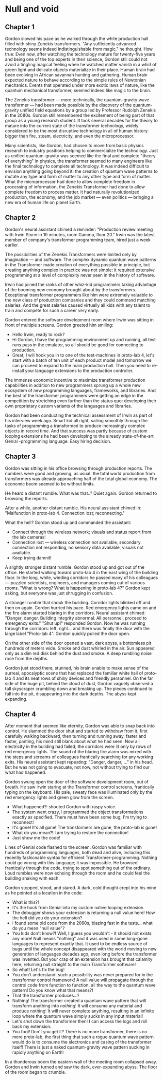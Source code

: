 # Null and void

## Chapter 1

Gordon slowed his pace as he walked through the white production hall filled with shiny Zenekis transformers. "Any sufficiently advanced technology seems indeed indistinguishable from magic," he thought. How true: Even now, after watching the technology mature for twenty-five years and being one of the top experts in their science, Gordon still could not avoid a tingling magical feeling when he watched matter vanish in a whirl of green light and delicate objects materialize in their place. Human brain had been evolving in African savannah hunting and gathering. Human brain expected nature to behave according to the simple rules of Newtonian mechanics. Events that operated under more exotic laws of nature, like the quantum mechanical transformer, seemed indeed like magic to the brain.

The Zenekis transformer — more technically, the quantum-gravity wave transformer — had been made possible by the discovery of the quantum-gravity unified field equations by a group led by Professor Rudolph Zenekis in the 2080s. Gordon still remembered the excitement of being part of that group as a young research student. It took several decades for the theory to mature into the current state of the transformer technology, widely considered to be the most disruptive technology in all of human history: bigger than fire, steam, electricity, and even the microprocessor.

Many scientists, like Gordon, had chosen to move from basic physics research to industry positions helping to commercialize the technology. Just as unified quantum-gravity was seemed like the final and complete "theory of everything" in physics, the transformer seemed to many engineers like the final technology to complete all technology. It was indeed difficult to envision anything going beyond it: the creation of quantum wave patterns to mutate any type and form of matter to any other type and form of matter. What the microprocessor had done to allow complete freedom in processing of information, the Zenekis Transformer had done to allow complete freedom to process matter. It had naturally revolutionized production, the economy, and the job market — even politics — bringing a new era of human life on planet Earth.

## Chapter 2

Gordon's neural assistant chimed a reminder: "Production review meeting with Irwin Stone in 10 minutes, room Gamma, floor 20." Irwin was the latest member of company's transformer programming team, hired just a week earlier.

The possibilities of the Zenekis Transformers were limited only by imagination — and software. The complex dynamic quantum wave patterns in the Transformer made creation of everything possible in principle, but creating anything complex in practice was not simple: it required extensive programming at a level of complexity never seen in the history of software.

Irwin had joined the ranks of other whiz-kid programmers taking advantage of the booming new economy brought about by the transformers. Exceptional transformer programmers like him were extremely valuable to the new class of production companies and they could command matching salaries. And the great salaries caused virtually all kids with any talent to train and compete for such a career very early.

Gordon entered the software development room where Irwin was sitting in front of multiple screens. Gordon greeted him smiling:

- Hello Irwin, ready to rock?
- Hi Gordon, I have the programming environment up and running, all test runs pass in the emulator, so all should be good for connecting to production.
- Great, I will hook you in to one of the test-machines in proto-lab 4, let's start with a batch of ten unit of each product model and tomorrow we can proceed to expand to the main production hall. Then you need to re-install your language extensions to the production controller.

The immense economic incentive to maximize transformer production capabilities in addition to new programmers sprung up a whole new ecosystem of new programming languages, frameworks, and libraries. And the best of the transformer programmers were getting an edge in the competition by stretching even further than the status quo: developing their own proprietary custom variants of the languages and libraries.

Gordon had been conducting the technical assessment of Irwin as part of his interview week ago. Smart kid all right, sailing smoothly through the tasks of programming a transformed to produce increasingly complex objects in record time. And that success was partly because of custom looping extensions he had been developing to the already state-of-the-art Genial -programming language. Easy hiring decision.

## Chapter 3

Gordon was sitting in his office browsing through production reports. The numbers were good and growing, as usual: the total world production from transformers was already approaching half of the total global economy. The economic boom seemed to be without limits.

He heard a distant rumble. What was that..? Quiet again. Gordon returned to browsing the reports.

After a while, another distant rumble. His neural assistant chimed in: "Malfunction in proto-lab 4. Connection lost; reconnecting."

What the hell? Gordon stood up and commanded the assistant:

- Connect through the wireless network; visuals and status report from the lab cameras!
- Connection lost — wireless connection not available, secondary connection not responding, no sensory data available, visuals not available.
- Keep trying damnit!

A slightly stronger distant rumble. Gordon stood up and got out of the office. He started walking toward proto-lab 4 in the east wing of the building floor. In the long, white, winding corridors he passed many of his colleagues — puzzled scientists, engineers, and managers coming out of various rooms. "What is wrong? What is happening in proto-lab 4?" Gordon kept asking, but everyone was just shrugging in confusion.

A stronger rumble that shook the building. Corridor lights blinked off and then on again. Gordon hurried his pace. Red emergency lights came on and the fire alarm started blaring in the corridors. Neural assistant chimed: "Danger, danger. Building integrity abnormal. All personnel, proceed to emergency exits."
"Shut up!" responded Gordon. Now he was running through the corridors: left, right... and there was finally the door with the large label "Proto-lab 4". Gordon quickly pulled the door open.

On the other side of the door opened a vast, dark abyss, a bottomless pit hundreds of meters wide. Smoke and dust whirled in the air. Sun appeared only as a dim red disk behind the dust and smoke. A deep rumbling noise rose from the depths.

Gordon just stood there, stunned, his brain unable to make sense of the surreal, apocalyptic scene that had replaced the familiar white hall of proto-lab 4 and its neat rows of shiny devices and friendly personnel. On the far side of the huge pit, behind the cloud of dust, Gordon vaguely observed a tall skyscraper crumbling down and breaking up. The pieces continued to fall into the pit, disappearing into the dark depths. The abyss kept expanding.

## Chapter 4

After moment that seemed like eternity, Gordon was able to snap back into control. He slammed the door shut and started to withdraw from it, first carefully walking backward, then turning and running away, faster and faster, panting, his mind still blank about what he had seen. Now all electricity in the building had failed; the corridors were lit only by rows of red emergency lights. The sound of the blaring fire alarm was mixed with the steps and screams of colleagues frantically searching for any working exits. His neural assistant kept repeating: "Danger, danger, ..." in his head. But he was not going to evacuate, not now, not without trying to find our what had happened.

Gordon swung open the door of the software development room, out of breath. He saw Irwin staring at the Transformer control screens, frantically typing on the keyboard. His pale, sweaty face was illuminated only by the red emergency lights and green glow from the screen.

- What happened?! shouted Gordon with raspy voice.
- The system went crazy, I programmed the object transformations exactly as specified. There must have been some bug; I'm trying to reconnect!
- It's gone! It's all gone! The transformers are gone, the proto-lab is gone!
- What do you mean?! I am trying to restore the connection!
- Just show me the code!

Lines of Genial code flashed to the screen. Gordon was familiar with hundreds of programming languages, both dead and alive, including this recently fashionable syntax for efficient Transformer-programming. Nothing could go wrong with this language; it was impossible. He browsed frantically through the code, trying to spot something out of the ordinary. Loud rumbles were now echoing through the room and he could feel the building shaking with each.

Gordon stopped, stood, and stared. A dark, cold thought crept into his mind as he pointed at a location in the code:

- What is this?!
- It's the hook from Genial into my custom native looping extension.
- The debugger shows your extension is returning a null value here! How the hell did you do your extension?
- I found some old code from the 2060s, blazing fast in the tests... what do you mean "null value"?
- You kids don't know?! Well, I guess you wouldn't - it should not exists any more! Null means "nothing" and it was used in some long-gone languages to represent exactly that. It used to be endless source of bugs until the whole concept disappeared with the world moving to new generation of languages decades ago, even long before the transformer was invented. But your crap of an extension has brought that calamity here, returning null straight to the main Transformer software!
- So what! Let's fix the bug!
- You don't understand: such a possibility was never prepared for in the transformer control framework! A null value will propagate through the control code from function to function, all the way to the quantum wave pattern! Do you know what that means?!
- That the transformer produces...?
- Nothing! The transformer created a quantum wave pattern that will transform anything into *nothing*! It will consume any material and produce nothing! It will never complete anything, resulting in an infinite loop where the quantum wave simply sucks in any input material!
- Let's shut down the transformer then! I can access the logs and roll back my extension.
- You fool! Don't you get it? There is no more transformer, there is no more proto-lab, the first thing that such a rogue quantum wave pattern would do is to consume the electronics and casing of the transformer itself! There is just a naked quantum-gravity wave pattern sucking in rapidly anything on Earth!

In a thunderous boom the eastern wall of the meeting room collapsed away. Gordon and Irwin turned and saw the dark, ever-expanding abyss. The floor of the room began to crumble.
